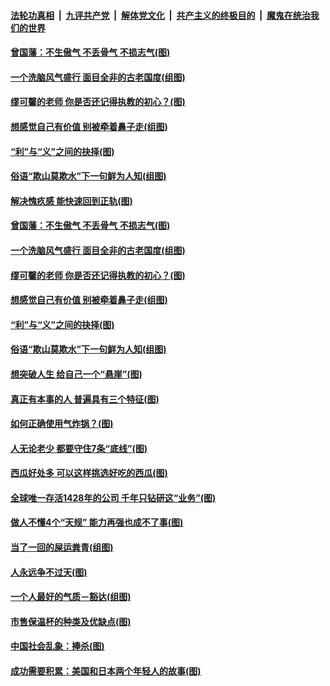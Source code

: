 ####  [法轮功真相](../../../../basic/blob/master/README.md?t=06180002) &nbsp;|&nbsp; [九评共产党](../../../../9ping.md/blob/master/README.md?t=06180002) &nbsp;|&nbsp; [解体党文化](../../../../jtdwh.md/blob/master/README.md?t=06180002)  &nbsp;|&nbsp; [共产主义的终极目的](../../../../gczydzjmd.md/blob/master/README.md?t=06180002) &nbsp;|&nbsp; [魔鬼在统治我们的世界](../../../../mgztzwmdsj.md/blob/master/README.md?t=06180002) 

#### [曾国藩：不生傲气 不丢骨气 不损志气(图)](../pages/p8/936248.md?t=06180002) 

#### [一个洗脑风气盛行 面目全非的古老国度(组图)](../pages/p8/936759.md?t=06180002) 

#### [缪可馨的老师 你是否还记得执教的初心？(图)](../pages/p8/936737.md?t=06180002) 

#### [想感觉自己有价值 别被牵着鼻子走(组图)](../pages/p8/936721.md?t=06180002) 

#### [“利”与“义”之间的抉择(图)](../pages/p8/936246.md?t=06180002) 

#### [俗语“欺山莫欺水”下一句鲜为人知(组图)](../pages/p8/936659.md?t=06180002) 

#### [解决愧疚感 能快速回到正轨(图)](../pages/p8/936834.md?t=06180002) 

#### [曾国藩：不生傲气 不丢骨气 不损志气(图)](../pages/p8/936248.md?t=06180002) 

#### [一个洗脑风气盛行 面目全非的古老国度(组图)](../pages/p8/936759.md?t=06180002) 

#### [缪可馨的老师 你是否还记得执教的初心？(图)](../pages/p8/936737.md?t=06180002) 

#### [想感觉自己有价值 别被牵着鼻子走(组图)](../pages/p8/936721.md?t=06180002) 

#### [“利”与“义”之间的抉择(图)](../pages/p8/936246.md?t=06180002) 

#### [俗语“欺山莫欺水”下一句鲜为人知(组图)](../pages/p8/936659.md?t=06180002) 

#### [想突破人生 给自己一个“悬崖”(图)](../pages/p8/936658.md?t=06180002) 

#### [真正有本事的人 普遍具有三个特征(图)](../pages/p8/936032.md?t=06180002) 

#### [如何正确使用气炸锅？(图)](../pages/p8/936234.md?t=06180002) 

#### [人无论老少 都要守住7条“底线”(图)](../pages/p8/936522.md?t=06180002) 

#### [西瓜好处多 可以这样挑选好吃的西瓜(图)](../pages/p8/936510.md?t=06180002) 

#### [全球唯一存活1428年的公司 千年只钻研这“业务”(图)](../pages/p8/936514.md?t=06180002) 

#### [做人不懂4个“天规” 能力再强也成不了事(图)](../pages/p8/897480.md?t=06180002) 

#### [当了一回的屎运粪青(组图)](../pages/p8/936446.md?t=06180002) 

#### [人永远争不过天(图)](../pages/p8/936030.md?t=06180002) 

#### [一个人最好的气质－豁达(组图)](../pages/p8/936020.md?t=06180002) 

#### [市售保温杯的种类及优缺点(图)](../pages/p8/936407.md?t=06180002) 

#### [中国社会乱象：捧杀(图)](../pages/p8/936362.md?t=06180002) 

#### [成功需要积累：美国和日本两个年轻人的故事(图)](../pages/p8/936040.md?t=06180002) 

